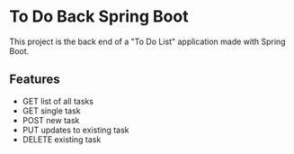 # To Do Back Spring Boot

This project is the back end of a "To Do List" application made with Spring Boot.

## Features

- GET list of all tasks
- GET single task
- POST new task
- PUT updates to existing task
- DELETE existing task
